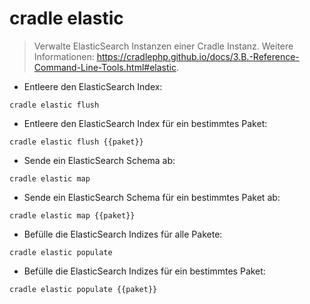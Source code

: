 # cradle elastic

> Verwalte ElasticSearch Instanzen einer Cradle Instanz.
> Weitere Informationen: <https://cradlephp.github.io/docs/3.B.-Reference-Command-Line-Tools.html#elastic>.

- Entleere den ElasticSearch Index:

`cradle elastic flush`

- Entleere den ElasticSearch Index für ein bestimmtes Paket:

`cradle elastic flush {{paket}}`

- Sende ein ElasticSearch Schema ab:

`cradle elastic map`

- Sende ein ElasticSearch Schema für ein bestimmtes Paket ab:

`cradle elastic map {{paket}}`

- Befülle die ElasticSearch Indizes für alle Pakete:

`cradle elastic populate`

- Befülle die ElasticSearch Indizes für ein bestimmtes Paket:

`cradle elastic populate {{paket}}`

